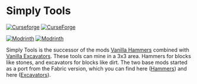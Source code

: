 # Simply Tools
[![Curseforge](http://cf.way2muchnoise.eu/versions/For%20MC_610058_all.svg)](https://www.curseforge.com/minecraft/mc-mods/simply-tools)
[![CurseForge](http://cf.way2muchnoise.eu/full_610058_downloads.svg)](https://www.curseforge.com/minecraft/mc-mods/simply-tools)

[![Modrinth](https://modrinth-utils.vercel.app/api/badge/versions?id=v7uAVl86&logo=true)](https://modrinth.com/mod/simply-tools)
[![Modrinth](https://modrinth-utils.vercel.app/api/badge/downloads?id=v7uAVl86&logo=true)](https://modrinth.com/mod/simply-tools)

Simply Tools is the successor of the
mods [Vanilla Hammers](https://www.curseforge.com/minecraft/mc-mods/vanilla-hammers-forge)
combined with [Vanilla Excavators](https://www.curseforge.com/minecraft/mc-mods/vanilla-excavators-forge). These tools
can mine in a 3x3 area. Hammers for blocks like stones, and excavators for blocks like dirt.
The two base mods started as a port from the Fabric version, which you can find
here ([Hammers](https://www.curseforge.com/minecraft/mc-mods/vanilla-hammers))
and here ([Excavators](https://www.curseforge.com/minecraft/mc-mods/vanilla-excavators)).
